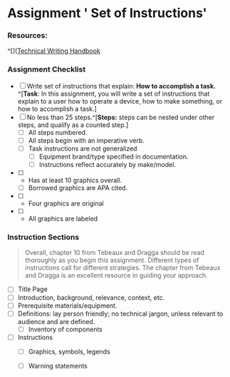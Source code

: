 # Assignment  ' Set of Instructions' 

### Resources: 

^[]([Technical Writing Handbook](https://www.dozuki.com/tech_writing/chapter-a)



### Assignment Checklist
- [ ] Write set of instructions that explain: **How to accomplish a task.** ^[**Task**: In this assignment, you will write a set of instructions that explain to a user how to operate a device, how to make something, or how to accomplish a task.] 
- [ ] No less than 25 steps.^[**Steps:** steps can be nested under other steps, and qualify as a counted step.]
	- [ ] All steps numbered.
	- [ ] All steps begin with an imperative verb.
	- [ ] Task instructions are not generalized
		- [ ] Equipment brand/type specified in documentation.
		- [ ] Instructions reflect accurately by make/model.
- [ ] 	-	Has at least 10 graphics overall.
	- [ ]  Borrowed graphics are APA cited.
- [ ] 	-	Four graphics are original
- [ ] 	- All graphics are labeled

### Instruction Sections
>Overall, chapter 10 from Tebeaux and Dragga should be read thoroughly as you begin this
assignment. Different types of instructions call for different strategies. The chapter from
Tebeaux and Dragga is an excellent resource in guiding your approach.

- [ ] Title Page
- [ ] Introduction, background, relevance, context, etc.
- [ ] Prerequisite materials/equipment.
- [ ] Definitions:  lay person friendly;  no technical jargon, unless relevant to audience and are defined.
	- [ ] Inventory of components 
- [ ] Instructions
	- [ ] Graphics, symbols, legends
	- [ ] Warning statements





<!--stackedit_data:
eyJoaXN0b3J5IjpbLTE3MTkyNzM2MzhdfQ==
-->